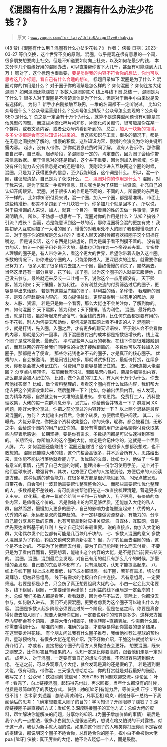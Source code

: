 # 《混圈有什么用？混圈有什么办法少花钱？》

> 原文：[`www.yuque.com/for_lazy/thfiu8/acgpf2vv6rhakyix`](https://www.yuque.com/for_lazy/thfiu8/acgpf2vv6rhakyix)

<ne-h2 id="64c16a60" data-lake-id="64c16a60"><ne-heading-ext><ne-heading-anchor></ne-heading-anchor><ne-heading-fold></ne-heading-fold></ne-heading-ext><ne-heading-content><ne-text id="ucc624a7c">(48 赞)《混圈有什么用？混圈有什么办法少花钱？》</ne-text></ne-heading-content></ne-h2> <ne-p id="ucf7bef87" data-lake-id="ucf7bef87"><ne-text id="ueed7fe7c">作者： 侠狼</ne-text></ne-p> <ne-p id="ub61ee6b9" data-lake-id="ub61ee6b9"><ne-text id="ufc333015">日期：2023-03-27</ne-text></ne-p> <ne-p id="ud09aa36f" data-lake-id="ud09aa36f"><ne-text id="uf144ef80" ne-bold="true" ne-underline="true">等价交换，这个世界不变的原则。</ne-text></ne-p> <ne-p id="u3d188922" data-lake-id="u3d188922"><ne-text id="u3e897934">混圈，似乎是现在很有意思的一个词，很多朋友想要向上社交，但是不知道要如何向上社交，以及如何花最少的钱，</ne-text></ne-p> <ne-p id="u72f5b965" data-lake-id="u72f5b965"><ne-text id="u9ad62d83">本文分享几个超级好用的混圈办法，可以直接帮你省下大几千，甚至有可能赚到大几万！</ne-text></ne-p> <ne-p id="u7fec7c1f" data-lake-id="u7fec7c1f"><ne-text id="u5040cdc4">嗯对了，这个标题也很重要，</ne-text><ne-text id="ub671b4b2" style="color: rgb(217, 33, 66);">要是觉得我的内容不符合你的想法，你也可以思考这几个标题，看自己有什么合适的想法。</ne-text></ne-p> <ne-p id="ua4f657be" data-lake-id="ua4f657be"><ne-text id="u295d731d" ne-bold="true">标题目录如下</ne-text></ne-p> <ne-p id="uc4346e8b" data-lake-id="uc4346e8b"><ne-text id="u53c2bfb2">混圈是为了什么？</ne-text></ne-p> <ne-p id="u4e657593" data-lake-id="u4e657593"><ne-text id="u19aa4bab">混圈对你的作用是什么？</ne-text></ne-p> <ne-p id="u5330e56f" data-lake-id="u5330e56f"><ne-text id="u442eab16">对于圈子你的理解是怎么样的？</ne-text></ne-p> <ne-p id="u140b999c" data-lake-id="u140b999c"><ne-text id="uea8e1a94">如何混圈？</ne-text></ne-p> <ne-p id="u62797094" data-lake-id="u62797094"><ne-text id="u3f2528fc">如何连接大佬混圈？</ne-text></ne-p> <ne-p id="u0185b247" data-lake-id="u0185b247"><ne-text id="u3115efa7">如何混圈还能赚钱？</ne-text></ne-p> <ne-p id="udba04aa9" data-lake-id="udba04aa9"><ne-text id="u0668f897">多数人混圈的意义</ne-text></ne-p> <ne-p id="u5267cc99" data-lake-id="u5267cc99"><ne-text id="u7a3b3423">线上与线下圈</ne-text></ne-p> <ne-p id="u804f8edf" data-lake-id="u804f8edf"><ne-text id="uc739bf06">总结</ne-text></ne-p> <ne-h2 id="543f1ffe" data-lake-id="543f1ffe"><ne-heading-ext><ne-heading-anchor></ne-heading-anchor><ne-heading-fold></ne-heading-fold></ne-heading-ext><ne-heading-content><ne-text id="ub98d9878" ne-bold="true">一、混圈是为了什么？</ne-text></ne-heading-content></ne-h2> <ne-p id="u9b567b3f" data-lake-id="u9b567b3f"><ne-text id="uc5bc9701">很多人对于混圈是不清楚具体是为了什么，但是对于新手小白来说是没有选择的。</ne-text></ne-p> <ne-p id="ub9473c2a" data-lake-id="ub9473c2a"><ne-text id="uae2684f9">为何？</ne-text></ne-p> <ne-p id="ud3a347af" data-lake-id="ud3a347af"><ne-text id="u6efaedf4">新手小白刚接触互联网，一堆的名词都不一定听说过。</ne-text></ne-p> <ne-p id="uac8b197d" data-lake-id="uac8b197d"><ne-text id="u20ae4e4e">比如公众号是什么？公众号运营是什么？公众号怎么排版？公众号怎么变现的？公众号 SEO 是什么？</ne-text></ne-p> <ne-p id="u8460c6d1" data-lake-id="u8460c6d1"><ne-text id="u9eedd9d3">总之是一定会有十万个为什么，就算不是这类型问题也有可能是其他类型的问题。</ne-text></ne-p> <ne-p id="u979917e2" data-lake-id="u979917e2"><ne-text id="uc0d198e6">而这些片面化碎片的知识，片面化的关键词，很可能是你在某一个群内，或者文章内容，或者公众号内看到听到的。</ne-text></ne-p> <ne-p id="u01b4215d" data-lake-id="u01b4215d"><ne-text id="u0a59d9ba">总之，</ne-text><ne-text id="ubb17675e" style="color: rgb(217, 33, 66);">加入一块新的领域，多多少少都是会有这些知识补进来的。</ne-text></ne-p> <ne-p id="u25ed752e" data-lake-id="u25ed752e"><ne-text id="u4c05ea31">而这些知识与工具，很多的情况下，都是在无意之间接触了解的，慢慢的积累，这些知识内容，慢慢的会演变为你的关键所需内容。</ne-text></ne-p> <ne-p id="u6a069879" data-lake-id="u6a069879"><ne-text id="u39f47730">起步，没有人带你，那你就要多花费时间了解。</ne-text></ne-p> <ne-p id="u2470f470" data-lake-id="u2470f470"><ne-text id="u7ea60b4c">没有人告诉你，那你需要自己学，自己看。</ne-text></ne-p> <ne-p id="ud709deb9" data-lake-id="ud709deb9"><ne-text id="u1870b72d" ne-bold="true" ne-underline="true">起步阶段，多混圈是一定的，肯定要的，因为圈子会给你带来信息数据。</ne-text></ne-p> <ne-p id="u26a83d4e" data-lake-id="u26a83d4e"><ne-text id="u172b454b">至于信息对的还是错的，这个并不重要，因为刚加入新领域，你是没有任何能力去分辨信息是对的还是错的。</ne-text></ne-p> <ne-p id="u45623d49" data-lake-id="u45623d49"><ne-text id="u6f0cf252">我刚起步进入互联网这个圈的时候，混圈，只是为了获得更多的信息，至少我能知道，这个词是什么。</ne-text></ne-p> <ne-p id="ue229c94b" data-lake-id="ue229c94b"><ne-text id="u92c60cea">所以，混一个圈，建议想清楚，自己是为了获取什么。</ne-text></ne-p> <ne-h2 id="65dd321a" data-lake-id="65dd321a"><ne-heading-ext><ne-heading-anchor></ne-heading-anchor><ne-heading-fold></ne-heading-fold></ne-heading-ext><ne-heading-content><ne-text id="ue6b093c3" style="color: rgb(217, 33, 66);">二、混圈对你的作用是什么？</ne-text></ne-heading-content></ne-h2> <ne-p id="u1bf5fbc6" data-lake-id="u1bf5fbc6"><ne-text id="ua340f093">混圈，对于我来说，是为了获取一手资料信息，其次呢也是为了获取一些资源，补充自己的认知开阔眼界。</ne-text></ne-p> <ne-p id="u8fee1008" data-lake-id="u8fee1008"><ne-text id="ud9cfa1f9">混圈，对于很多人的作用是不同的，不同的人，所需要的东西是不一样的。</ne-text></ne-p> <ne-p id="u6c37f05c" data-lake-id="u6c37f05c"><ne-text id="ubc7edda7">比如拿知识付费来说，</ne-text><ne-text id="u8bc1ea55" ne-bold="true" ne-underline="true">混一个圈，加入一个圈，都是精准粉。</ne-text></ne-p> <ne-p id="u73159451" data-lake-id="u73159451"><ne-text id="ud615a9f3">市面上这些精准粉，都差不多跑到了十几块钱一个，你多加几个就是回本了。</ne-text></ne-p> <ne-p id="u547f01a3" data-lake-id="u547f01a3"><ne-text id="u2f8d170e">所以说，</ne-text><ne-text id="u985755fe" ne-bold="true" ne-underline="true">对于搞培训的人来说，加人，就算一个目的。</ne-text></ne-p> <ne-p id="ube438bda" data-lake-id="ube438bda"><ne-text id="u322dc726">带着目的性的去做一件事情，更容易明确点。</ne-text></ne-p> <ne-p id="u5a895cfe" data-lake-id="u5a895cfe"><ne-text id="ua2397165">所以，不妨想一想思考一下，混圈对你的作用是什么？</ne-text></ne-p> <ne-p id="u05924967" data-lake-id="u05924967"><ne-text id="u89c6c289">认知？搞钱？引流？成长？</ne-text></ne-p> <ne-p id="uc89eefc0" data-lake-id="uc89eefc0"><ne-text id="u1df1f7b5" ne-bold="true" ne-underline="true">当而，若是能意识到这一块的话，那你混圈将会混的更加有效！</ne-text></ne-p> <ne-p id="uc9953d90" data-lake-id="uc9953d90"><ne-text id="ud8a08dd3">我期初步入互联网加了一大堆的圈子，慢慢的对我用处不大的圈子我都慢慢隐退了。</ne-text></ne-p> <ne-h2 id="a80cfc38" data-lake-id="a80cfc38"><ne-heading-ext><ne-heading-anchor></ne-heading-anchor><ne-heading-fold></ne-heading-fold></ne-heading-ext><ne-heading-content><ne-text id="u663d6893" ne-bold="true">三、对于圈子你的理解是怎么样的？</ne-text></ne-heading-content></ne-h2> <ne-p id="uab8e1774" data-lake-id="uab8e1774"><ne-text id="ufb52eef4">很多人聊天的时候都喜欢把圈子这个词挂在嘴边。</ne-text></ne-p> <ne-p id="u819244fc" data-lake-id="u819244fc"><ne-text id="u5edf20f4">但是说实话，这个东西是比较虚的，因为是属于看不到摸不着的。</ne-text></ne-p> <ne-p id="ueaa8c6b4" data-lake-id="ueaa8c6b4"><ne-text id="ud975d1f9">没有能力的话，加入一个圈子用处是不大的，基本也只能作为一个旁观者去看。</ne-text></ne-p> <ne-p id="u8c35ea69" data-lake-id="u8c35ea69"><ne-text id="uba663e5a">大多数人理解的圈子是，有人带你进入，看这个更大的世界，希望你带着去融入这个圈。</ne-text></ne-p> <ne-p id="uc2209f1f" data-lake-id="uc2209f1f"><ne-text id="u9e6798be">多数的情况下，</ne-text><ne-text id="u3fde2162" ne-bold="true" ne-underline="true">带你进这个圈的人，只能带你进入，更深层次的连接，就需要你自己努力了。</ne-text></ne-p> <ne-p id="u62e2926d" data-lake-id="u62e2926d"><ne-text id="u887940ee">很多人花了很多精力去加入一个圈，最终慢慢的消失了，黯然离去。</ne-text></ne-p> <ne-p id="u4268acaa" data-lake-id="u4268acaa"><ne-text id="u0c186e6d">当然这里还有一部分巨婴，花了钱，加了圈，以为这个圈子的人就要去服侍他，自己没去参与，最终就还来反咬一口吐槽一下，说你这个一点用都没有。</ne-text></ne-p> <ne-p id="u793e339b" data-lake-id="u793e339b"><ne-text id="ub95e73f9" ne-underline="true">天下熙熙，皆为利来；天下攘攘，皆为利往。</ne-text></ne-p> <ne-p id="u9d3c8577" data-lake-id="u9d3c8577"><ne-text id="u552af9a2">没有利益交流的付费筛选过后的圈子，更容易聊出来话题。</ne-text></ne-p> <ne-p id="uf7d357c3" data-lake-id="uf7d357c3"><ne-text id="udd503bee">若是有这类型门槛的圈子，非利益的话，多珍惜。</ne-text></ne-p> <ne-p id="u25a86052" data-lake-id="u25a86052"><ne-text id="ud872ad2f">我理解的圈子，是双向奔赴提供内容的。</ne-text></ne-p> <ne-p id="u3c7d2b30" data-lake-id="u3c7d2b30"><ne-text id="u384138a6">双向提供输出，更容易得到一些有用的帮助、朋友、人脉、资源。</ne-text></ne-p> <ne-p id="uecfd791d" data-lake-id="uecfd791d"><ne-text id="u86c0fa8e">若是只是做一个看客，那么大佬也不会关注你，了解到你的。</ne-text></ne-p> <ne-h2 id="ff180465" data-lake-id="ff180465"><ne-heading-ext><ne-heading-anchor></ne-heading-anchor><ne-heading-fold></ne-heading-fold></ne-heading-ext><ne-heading-content><ne-text id="ue55791e3" ne-bold="true">四、如何混圈？</ne-text></ne-heading-content></ne-h2> <ne-p id="uccb54e20" data-lake-id="uccb54e20"><ne-text id="u74ff3405" ne-underline="true">天下熙熙，皆为利来；天下攘攘，皆为利往。</ne-text></ne-p> <ne-p id="u31b90390" data-lake-id="u31b90390"><ne-text id="u19dc800b" ne-bold="true" ne-underline="true">混圈，最好的办法，就是打钱</ne-text><ne-text id="ube6f768b">，虽然听起来有点俗气，但</ne-text><ne-text id="u8417ddc4" ne-bold="true" ne-underline="true">金钱的支持，比任何东西都是要有用的。</ne-text></ne-p> <ne-p id="uc0b86cd4" data-lake-id="uc0b86cd4"><ne-text id="u3e5a0645">你不花钱，别人为何要去帮助你，更何况是互联网上素不相识的人？</ne-text></ne-p> <ne-p id="ueca9de21" data-lake-id="ueca9de21"><ne-text id="u9a79c246">混圈第一步，就是打钱，先入圈，入圈之后，才有更多的聊天话语权，至于别人会不会看你的内容，那就是另外一回事。</ne-text></ne-p> <ne-p id="u21254fe4" data-lake-id="u21254fe4"><ne-text id="u23c0470a">线下混圈要付出的成本都是指数级增长的，线上混个圈子是成本最低，最低的。</ne-text></ne-p> <ne-p id="u24ad0f14" data-lake-id="u24ad0f14"><ne-text id="u017740c1">平时那些年入百万的老板，在线下你是很难接触到的，而互联网的存在给我们间接性的拉低了接触距离的。</ne-text></ne-p> <ne-p id="udee3245c" data-lake-id="udee3245c"><ne-text id="uc43c17b9">多数你可以花钱加入的圈子，那都是占了便宜。</ne-text></ne-p> <ne-p id="u3d0697d5" data-lake-id="u3d0697d5"><ne-text id="ud0f7ac9c">那些你花钱也进不去的圈子，才是真正的核心圈子。</ne-text></ne-p> <ne-p id="u57278cc4" data-lake-id="u57278cc4"><ne-text id="u09b924e7">优秀的人，自会被邀请。</ne-text></ne-p> <ne-p id="u309b63da" data-lake-id="u309b63da"><ne-text id="ub4379504">要是闲钱比较多，那就试试多打赏，最低价打赏，连续多天，你都是会被大佬记住的。</ne-text></ne-p> <ne-p id="uc8e91c48" data-lake-id="uc8e91c48"><ne-text id="u629192a6" ne-bold="true" ne-underline="true">付费用户是更容易被记住的。</ne-text></ne-p> <ne-h2 id="2e25b66a" data-lake-id="2e25b66a"><ne-heading-ext><ne-heading-anchor></ne-heading-anchor><ne-heading-fold></ne-heading-fold></ne-heading-ext><ne-heading-content><ne-text id="u4bff9a93" ne-bold="true">五、如何连接大佬混圈？</ne-text></ne-heading-content></ne-h2> <ne-p id="u20e563a5" data-lake-id="u20e563a5"><ne-text id="u2af7ed2b">分享点内幕知识。</ne-text></ne-p> <ne-p id="u435208c7" data-lake-id="u435208c7"><ne-text id="u36fd4280">在前面我有说过，</ne-text><ne-text id="ueac76a69" ne-bold="true" ne-underline="true">混圈是双向性的</ne-text><ne-text id="ub2a1f11c">，要是你能输出内容，那么都是会被人记住的。</ne-text></ne-p> <ne-p id="ubc7c06e1" data-lake-id="ubc7c06e1"><ne-text id="ue146e214">比如，做个免费的打工人，有人问十万个为什么，你去帮他找答案？</ne-text></ne-p> <ne-p id="u899f2695" data-lake-id="u899f2695"><ne-text id="u5708bb70">比如，做个资料整理的，看看这个圈内有什么优质内容，我们帮大佬去把这个资源收集起来，然后整理一下？</ne-text></ne-p> <ne-p id="udf313d4b" data-lake-id="udf313d4b"><ne-text id="u4d6435e2">比如，你输出优质内容，被人发现，加为精华内容，自然就会有一大堆的流量进来。</ne-text></ne-p> <ne-p id="u65123a2e" data-lake-id="u65123a2e"><ne-text id="udb541977" ne-bold="true" ne-underline="true">参考思路。</ne-text></ne-p> <ne-p id="ue11e6c3f" data-lake-id="ue11e6c3f"><ne-text id="u31e856e6">免费打工人，资料整理收集，大佬的每一次群消息分享，发完后，你给他合并转发一下？</ne-text></ne-p> <ne-p id="ud7b557f7" data-lake-id="ud7b557f7"><ne-text id="ude345b92">群友问 XX 问题，刚好大佬分享过，你把之前分享过的内容转发一下？</ne-text></ne-p> <ne-p id="uc2c85045" data-lake-id="uc2c85045"><ne-text id="u438ce171">以上两个思路是最容易混圈的，为何？</ne-text></ne-p> <ne-p id="u5ff4072c" data-lake-id="u5ff4072c"><ne-text id="u556703fb">大佬输出内容后，你做个转发，方便后续用户阅读。</ne-text></ne-p> <ne-p id="ub2b8b85a" data-lake-id="ub2b8b85a"><ne-text id="u5534a3eb">其二，长曝光，大佬分享完，你把这个资料收集整合，你的头像，昵称，都会被看到，无形之中，会给这个圈内的用户记住你的。</ne-text></ne-p> <ne-p id="u914fc2ff" data-lake-id="u914fc2ff"><ne-text id="ue42209f1">部分有需要的用户还会私聊你付费获取某些内容表示感谢。</ne-text></ne-p> <ne-p id="uda68187c" data-lake-id="uda68187c"><ne-text id="uded53996">长期坚持，要是你有需求，多数提问都是可以快速得到答案的。</ne-text></ne-p> <ne-p id="u8c5b8fdf" data-lake-id="u8c5b8fdf"><ne-text id="u3db2e7a8">长期坚持，你所加入的这个圈的大佬，肯定是会记住你的，这就是一个优质人脉。</ne-text></ne-p> <ne-h2 id="64eb4aa0" data-lake-id="64eb4aa0"><ne-heading-ext><ne-heading-anchor></ne-heading-anchor><ne-heading-fold></ne-heading-fold></ne-heading-ext><ne-heading-content><ne-text id="ufa6ce538" ne-bold="true">六、如何混圈还能赚钱？</ne-text></ne-heading-content></ne-h2> <ne-p id="uab98da6b" data-lake-id="uab98da6b"><ne-text id="u5900dfc8">混圈还能赚钱？这个是很多人想都没想过，也不敢想的。</ne-text></ne-p> <ne-p id="u35c44d6f" data-lake-id="u35c44d6f"><ne-text id="u88432986" ne-bold="true" ne-underline="true">混圈还能赚大佬的钱，这个门槛会高很多</ne-text><ne-text id="ub142fd58">，并不适合所有人，思路给出来，具体能不能执行落地就看能力了。</ne-text></ne-p> <ne-p id="u187b807c" data-lake-id="u187b807c"><ne-text id="u44099b92">发优质的文章，比如七小，他做了一件很有意义的事情，</ne-text><ne-text id="u5cb0d77c" ne-bold="true" ne-underline="true">花费了自己大量的时间，整理出来一份学习使用手册。</ne-text></ne-p> <ne-p id="u2cf1ee07" data-lake-id="u2cf1ee07"><ne-text id="ub8d884f0">这个对于他们星球来说，增强背书，其次，也方便了后来的人接触到他，方便后来的人阅读更方便。</ne-text></ne-p> <ne-p id="ud13a929f" data-lake-id="ud13a929f"><ne-text id="u6b54aeef">这种优质的整合能力，在很多地方都是很少能见到的。</ne-text></ne-p> <ne-p id="ud81c1e51" data-lake-id="ud81c1e51"><ne-text id="u56226ae4">闪光点被发现，自带花香，自会吸引一波其他需要帮忙整理整合的人。</ne-text></ne-p> <ne-p id="u5b819345" data-lake-id="u5b819345"><ne-text id="ud71e3a05">而那些需要帮忙优化整理的人，多数都是不差钱的，有可能直接帮他们在这一块直接梳理清楚，营造更多收入出来。</ne-text></ne-p> <ne-p id="u054f662d" data-lake-id="u054f662d"><ne-text id="u9a99f52e" ne-bold="true" ne-underline="true">优化稿，也许一篇就会给到三千到一万的收入，乃至更高</ne-text><ne-text id="u44a14368">，有价值的商业内容，是值得这个价的。</ne-text></ne-p> <ne-p id="u66345ccc" data-lake-id="u66345ccc"><ne-text id="ucdb0562b">若是你输出的内容足够优质，还能加入大佬的私人群，自然而然，慢慢加入更多的圈子，自己的影响力也能塑造起来！</ne-text></ne-p> <ne-p id="u93718fdc" data-lake-id="u93718fdc"><ne-text id="u02bda5c3">优秀的人，优秀的内容，永远都是双向性奔赴的。</ne-text></ne-p> <ne-p id="u00020d2f" data-lake-id="u00020d2f"><ne-text id="u12a410c5">不一定非要做资源整合，有能力的，分享自己能分享且在做的东西，也有可能拿到对应相关资源。</ne-text></ne-p> <ne-p id="u32833de3" data-lake-id="u32833de3"><ne-text id="u3fc97c5d">自媒体，互联网，皆是优先表达者所基于的红利！</ne-text></ne-p> <ne-p id="u377de822" data-lake-id="u377de822"><ne-text id="ub35e01f1">先让自己动起来最重要。</ne-text></ne-p> <ne-p id="ucf9e8748" data-lake-id="ucf9e8748"><ne-text id="u17ee28de" ne-underline="true">说的直接点，你加入大佬的群，大佬偶尔发个红包都有可能是几百块几千块的。</ne-text></ne-p> <ne-h2 id="b426f581" data-lake-id="b426f581"><ne-heading-ext><ne-heading-anchor></ne-heading-anchor><ne-heading-fold></ne-heading-fold></ne-heading-ext><ne-heading-content><ne-text id="uc8b26b64" ne-bold="true">七、多数人混圈的意义</ne-text></ne-heading-content></ne-h2> <ne-p id="u9f69f6a1" data-lake-id="u9f69f6a1"><ne-text id="ue1e2c47a">多数人混圈是为了钓鱼，钓鱼又谈何交道真新朋友？</ne-text></ne-p> <ne-p id="u03c905d0" data-lake-id="u03c905d0"><ne-text id="ue685907d">但，为了钓鱼而去混圈的话，这个是不太对的。</ne-text></ne-p> <ne-p id="u7c5b5ec4" data-lake-id="u7c5b5ec4"><ne-text id="ud43fcfe8">不要为了付费而去付费，要为了自己能得到什么而去付费。</ne-text></ne-p> <ne-p id="u2881dcdb" data-lake-id="u2881dcdb"><ne-text id="udeab2b8a">不要只是为了看内容而看，更要想着，能输出这个内容的大佬，是不是我当前要去结交的。</ne-text></ne-p> <ne-p id="ua7832c9a" data-lake-id="ua7832c9a"><ne-text id="u9ed5c7cb" ne-bold="true" ne-underline="true">混圈，混圈，混到最后会发现，对自己有用的就只有那么几个的时候，那慢慢的会发现，自己要的东西基本都有了。</ne-text></ne-p> <ne-p id="ue79b2c6f" data-lake-id="ue79b2c6f"><ne-text id="u0a303c0d">只有混起来，认知才能提高起来。</ne-text></ne-p> <ne-h2 id="a67c42b6" data-lake-id="a67c42b6"><ne-heading-ext><ne-heading-anchor></ne-heading-anchor><ne-heading-fold></ne-heading-fold></ne-heading-ext><ne-heading-content><ne-text id="u1773cbeb" ne-bold="true">八、线上与线下圈</ne-text></ne-heading-content></ne-h2> <ne-p id="u5d1bdbcd" data-lake-id="u5d1bdbcd"><ne-text id="u88a18afa">线上成本都很低，线下成本都很高。</ne-text></ne-p> <ne-p id="u0b087609" data-lake-id="u0b087609"><ne-text id="u5d6f153b">线下圈，若非有需求，切勿轻易拜访，切勿轻易组局。</ne-text></ne-p> <ne-p id="uc57ef151" data-lake-id="uc57ef151"><ne-text id="ube9e15be">线下有需求的老板自会自主连接。</ne-text></ne-p> <ne-p id="u8fbc5949" data-lake-id="u8fbc5949"><ne-text id="u6936199a">若有意组局，一定要筛选，若要是都是小白，只会伤了真正想要组局大佬的心。</ne-text></ne-p> <ne-p id="u3ef5e22f" data-lake-id="u3ef5e22f"><ne-text id="u8605b974">小白一定会比大佬要多，线下组局，组圈，一定要谨慎再谨慎！</ne-text></ne-p> <ne-p id="u78947e72" data-lake-id="u78947e72"><ne-text id="uf6e1b56e" ne-bold="true" ne-underline="true">没利益的线下组局是一定会崩的！</ne-text></ne-p> <ne-h2 id="d7400518" data-lake-id="d7400518"><ne-heading-ext><ne-heading-anchor></ne-heading-anchor><ne-heading-fold></ne-heading-fold></ne-heading-ext><ne-heading-content><ne-text id="u931ab108" ne-bold="true">九、总结</ne-text></ne-heading-content></ne-h2> <ne-p id="u9cef13b8" data-lake-id="u9cef13b8"><ne-text id="ufd76401c">我们多数人都是看客，看看就走，因为参与不进去，实际上，你都没去参与，如何融入进去。</ne-text></ne-p> <ne-p id="ub2daa00d" data-lake-id="ub2daa00d"><ne-text id="ub0218c79">我们不光要混圈，更要考虑我为这个圈子可以输出什么内容。</ne-text></ne-p> <ne-p id="u3c475c7b" data-lake-id="u3c475c7b"><ne-text id="u02984688">混圈是多数人起步阶段必须要走过的一个阶段，但是在这之间，你要是真舍得付费去加入圈子，</ne-text><ne-text id="u4835eb86" ne-bold="true" ne-underline="true">想要大佬带你进圈，一定要说明你的预算是多少，这样双方推荐内容都会有个预期。</ne-text></ne-p> <ne-p id="u69ba29bf" data-lake-id="u69ba29bf"><ne-text id="ud189d3b9">想要大佬介绍圈子，</ne-text><ne-text id="ubdb6cace" ne-bold="true" ne-underline="true">建议转账+直接表达</ne-text><ne-text id="u34efbdec">，你需要什么圈，你需要得到什么。</ne-text></ne-p> <ne-p id="u1b53dd21" data-lake-id="u1b53dd21"><ne-text id="u5e769503">精准的问题，准确的回答，才更容易得到你需要的更多结果，在这里要舍得花钱。</ne-text></ne-p> <ne-p id="u8759b13d" data-lake-id="u8759b13d"><ne-text id="u0a64d1fe">有个朋友问过我有什么圈子推荐，我给他推荐过星球的预约群，星球预约群，有很多大佬在组织介绍，我不好做介绍，干脆这些就抛给专业人员介绍了。</ne-text></ne-p> <ne-p id="uc9c28e13" data-lake-id="uc9c28e13"><ne-text id="u95e17b95">亦或者，直接把这个圈子的官方人员抛过去会更好。</ne-text></ne-p> <ne-p id="ud9548cb6" data-lake-id="ud9548cb6"><ne-text id="u30c5817a" ne-bold="true" ne-underline="true">想要混圈，既来之则安之，比你厉害且有结果的人，认知一定是比你要高的，跟着他们走是一定对的。</ne-text></ne-p> <ne-p id="u1eb4216e" data-lake-id="u1eb4216e"><ne-text id="u9dc2965d">成年人，对于混圈，一定要有着自己的想法与思维，不然很容易遇到假大佬。</ne-text></ne-p> <ne-p id="u35438473" data-lake-id="u35438473"><ne-text id="ue263e638">在这之前，可以多观察几个大佬，就会发现是真的还是假的了。</ne-text></ne-p> <ne-p id="u33174280" data-lake-id="u33174280"><ne-text id="u723d0b90">若是遇到假大佬，很有可能，带你混，三天饿九顿哈哈哈。</ne-text></ne-p> <ne-p id="u31944256" data-lake-id="u31944256"><ne-text id="u73dc83da">你的打赏就是对我最好的鼓励。</ne-text></ne-p> <ne-p id="u4d9c6166" data-lake-id="u4d9c6166"><ne-text id="u3ca90137">我写完了！</ne-text></ne-p> <ne-p id="uc4b7a92d" data-lake-id="uc4b7a92d"><ne-text id="u81709d96">公众号：侠狼网创</ne-text></ne-p> <ne-p id="ud717b006" data-lake-id="ud717b006"><ne-text id="u6adcf066">微信号：3957165</ne-text></ne-p> <ne-p id="u53ff8f6c" data-lake-id="u53ff8f6c"><ne-text id="u952eaa24">有问题欢迎交流~</ne-text></ne-p> <ne-hole id="u46c60cf0" data-lake-id="u46c60cf0"><ne-card data-card-name="hr" data-card-type="block" id="Iqkl8" data-event-boundary="card"><ne-p id="ub973e6ee" data-lake-id="ub973e6ee"><ne-text id="ud0a5157d">评论区：</ne-text></ne-p> <ne-p id="u64ddfc84" data-lake-id="u64ddfc84"><ne-text id="ubccf1375">叶华 : 看完了，向上链接混圈，起码得先付出，再求回报，当年什么都没有的时候，付费是最简单明了的表达方式。</ne-text> <ne-text id="u1b4087fb">侠狼 : 对的[呲牙]有能力后，等价交换</ne-text> <ne-text id="u43883793">正宇 : 写的很不错！</ne-text> <ne-text id="uc614fb07">艺术家 刘遥磊 : 总结:真诚利他，凡事互相</ne-text> <ne-text id="u8846ab14">晓岚 : 谢谢分享～总结一下我阅读后的思考：</ne-text> <ne-text id="u54863231">1.确定想要进入圈子的目的：学习知识？开阔眼界？赚钱？</ne-text> <ne-text id="u6cf3cc0d">2.深度链接圈子最直接的方式：发红包</ne-text> <ne-text id="ufcca1930">3.深度链接圈子的其他方式：总结大佬的资料，帮忙解决你能解决的问题，分享你的知识…(为圈子增加价值的事情）</ne-text> <ne-text id="ube8794f5">最后是我个人的一点想法，很多小白刚加入是很迷茫的，想说点啥又怕说的不对露怯。对于这一点，我认为新手就大胆的说，如果你这个圈子的人嘲笑你打压你而不是客观的提建议，那说明这个圈子不适合你，总有适合你的圈子，祝小白不会被伪大佬 pua [呲牙]</ne-text> <ne-text id="u8f970399">侠狼 : 真正厉害的大佬，他不会去贬低一个人，而是鼓励。</ne-text></ne-p></ne-card></ne-hole>